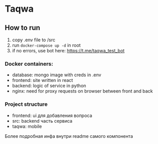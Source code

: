 # Taqwa

## How to run
1. copy .env file to /src
2. run ```docker-compose up -d``` in root
3. if no errors, use bot here: https://t.me/taqwa_test_bot

### Docker containers:
- database: mongo image with creds in .env
- frontend: site written in react
- backend: logic of service in python
- nginx: need for proxy requests on browser between front and back

### Project structure
- frontend: ui для добавления вопроса
- src: backend часть сервиса
- taqwa: mobile

Более подробная инфа внутри readme самого компонента
